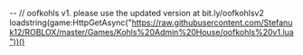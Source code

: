 -- // oofkohls v1. please use the updated version at bit.ly/oofkohlsv2
loadstring(game:HttpGetAsync("https://raw.githubusercontent.com/Stefanuk12/ROBLOX/master/Games/Kohls%20Admin%20House/oofkohls%20v1.lua"))()

